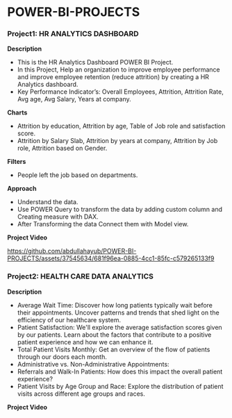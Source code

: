 # POWER-BI-PROJECTS

### Project1: HR ANALYTICS DASHBOARD
**Description**
-	This is the HR Analytics Dashboard POWER BI Project.
-	In this Project, Help an organization to improve employee performance and improve employee retention (reduce attrition) by creating a HR Analytics dashboard.
-	Key Performance Indicator’s: Overall Employees, Attrition, Attrition Rate, Avg age, Avg Salary, Years at company.
  
**Charts**
-	Attrition by education, Attrition by age, Table of Job role and satisfaction score.
-	Attrition by Salary Slab, Attrition by years at company, Attrition by Job role, Attrition based on Gender.
  
**Filters**
-	People left the job based on departments.
  
**Approach**
-	Understand the data.
-	Use POWER Query to transform the data by adding custom column and Creating measure with DAX.
-	After Transforming the data Connect them with Model view.

**Project Video**

https://github.com/abdullahayub/POWER-BI-PROJECTS/assets/37545634/681f96ea-0885-4cc1-85fc-c579265133f9

### Project2: HEALTH CARE DATA ANALYTICS
**Description**
- Average Wait Time: Discover how long patients typically wait before their appointments. Uncover patterns and trends that shed light on the efficiency of our healthcare system. 
- Patient Satisfaction: We'll explore the average satisfaction scores given by our patients. Learn about the factors that contribute to a positive patient experience and how we can enhance it. 
- Total Patient Visits Monthly: Get an overview of the flow of patients through our doors each month. 
- Administrative vs. Non-Administrative Appointments: 
- Referrals and Walk-In Patients: How does this impact the overall patient experience? 
- Patient Visits by Age Group and Race: Explore the distribution of patient visits across different age groups and races.

**Project Video**


